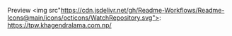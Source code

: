 Preview <img src"https://cdn.jsdelivr.net/gh/Readme-Workflows/Readme-Icons@main/icons/octicons/WatchRepository.svg">: https://tpw.khagendralama.com.np/